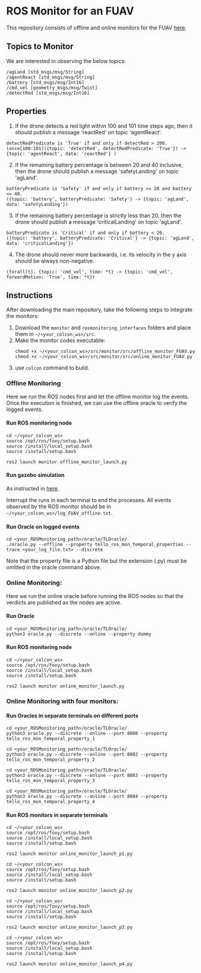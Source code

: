 # ROS Monitor for an FUAV
This repository consists of offline and online monitors for the FUAV [here](https://github.com/iagosilvestre/tello_ros.git).

<!-- At this stage the aim is to observe and log the messages of particular topics. No properties have yet been provided for the oracles to check. Therefore, as a first step, the monitors only track messages published on topic ```detectRed``` of type ```std_msgs.msg.Int16``` by node ```example_node``` in package ```my_ros_package```. -->

## Topics to Monitor
We are interested in observing the below topics:

```
/agLand [std_msgs/msg/String]
/agentReact [std_msgs/msg/String]
/battery [std_msgs/msg/Int16]
/cmd_vel [geometry_msgs/msg/Twist]
/detectRed [std_msgs/msg/Int16]
```
## Properties

1. If the drone detects a red light within 100 and 101 time steps ago, then it should publish a message 'reactRed' on topic 'agentReact'.
    
```
detectRedPredicate is 'True' if and only if detectRed > 200.
(once[100:101]({topic: 'detectRed', detectRedPredicate: 'True'}) -> {topic: 'agentReact', data: 'reactRed'} )
```

2. If the remaining battery percentage is between 20 and 40 inclusive, then the drone should publish a message 'safetyLanding' on topic 'agLand'.
```
batteryPredicate is 'Safety' if and only if battery >= 20 and battery <= 40.
({topic: 'battery', batteryPredicate: 'Safety'} -> {topic: 'agLand', data: 'safetyLanding'})
```

3. If the remaining battery percentage is strictly less than 20, then the drone should publish a message 'criticalLanding' on topic 'agLand'.
```
batteryPredicate is 'Critical' if and only if battery < 20.
({topic: 'battery', batteryPredicate: 'Critical'} -> {topic: 'agLand', data: 'criticalLanding'})
```

4. The drone should never more backwards, i.e. its velocity in the y axis should be always non-negative.
```
(forall[t]. {topic: 'cmd_vel', time: *t} -> {topic: 'cmd_vel', forwardMotion: 'True', time: *t})
```

## Instructions
After downloading the main repository, take the following steps to integrate the monitors:

1. Download the ```monitor``` and ```rosmonitoring_interfaces``` folders and place them in ```~/<your_colcon_ws>/src```. 
2. Make the monitor codes executable:
   ```
   chmod +x ~/<your_colcon_ws>/src/monitor/src/offline_monitor_FUAV.py
   chmod +x ~/<your_colcon_ws>/src/monitor/src/online_monitor_FUAV.py
   ```
3. use ```colcon``` command to build. 

### Offline Monitoring
Here we run the ROS nodes first and let the offline monitor log the events. Once the execution is finished, we can use the offline oracle to verify the logged events.

#### Run ROS monitoring node
```
cd ~/<your_colcon_ws>
source /opt/ros/foxy/setup.bash
source /install/local_setup.bash
source /install/setup.bash

ros2 launch monitor offline_monitor_launch.py
```

#### Run gazebo simulation
As instructed in [here](https://github.com/iagosilvestre/tello_ros?tab=readme-ov-file#run-simulation).

Interrupt the runs in each terminal to end the processes. 
All events observed by the ROS monitor should be in ```~/<your_colcon_ws>/log_FUAV_offline.txt```.

#### Run Oracle on logged events
```
cd <your_ROSMonitoring_path>/oracle/TLOracle/
./oracle.py --offline --property tello_ros_mon_temporal_properties --trace <your_log_file.txt> --discrete
```
Note that the property file is a Python file but the extension (.py) must be omitted in the oracle command above. 

### Online Monitoring:
Here we run the online oracle before running the ROS nodes so that the verdicts are published as the nodes are active.

#### Run Oracle
```
cd <your_ROSMonitoring_path>/oracle/TLOracle/
python3 oracle.py --discrete --online --property dummy
```

#### Run ROS monitoring node
```
cd ~/<your_colcon_ws>
source /opt/ros/foxy/setup.bash
source /install/local_setup.bash
source /install/setup.bash

ros2 launch monitor online_monitor_launch.py
```

### Online Monitoring with four monitors:
#### Run Oracles in separate terminals on different ports
```
cd <your_ROSMonitoring_path>/oracle/TLOracle/
python3 oracle.py --discrete --online --port 8080 --property tello_ros_mon_temporal_property_1
```
```
cd <your_ROSMonitoring_path>/oracle/TLOracle/
python3 oracle.py --discrete --online --port 8082 --property tello_ros_mon_temporal_property_2
```
```
cd <your_ROSMonitoring_path>/oracle/TLOracle/
python3 oracle.py --discrete --online --port 8083 --property tello_ros_mon_temporal_property_3
```
```
cd <your_ROSMonitoring_path>/oracle/TLOracle/
python3 oracle.py --discrete --online --port 8084 --property tello_ros_mon_temporal_property_4

```

#### Run ROS monitors in separate terminals
```
cd ~/<your_colcon_ws>
source /opt/ros/foxy/setup.bash
source /install/local_setup.bash
source /install/setup.bash

ros2 launch monitor online_monitor_launch_p1.py
```
```
cd ~/<your_colcon_ws>
source /opt/ros/foxy/setup.bash
source /install/local_setup.bash
source /install/setup.bash

ros2 launch monitor online_monitor_launch_p2.py
```
```
cd ~/<your_colcon_ws>
source /opt/ros/foxy/setup.bash
source /install/local_setup.bash
source /install/setup.bash

ros2 launch monitor online_monitor_launch_p3.py
```
```
cd ~/<your_colcon_ws>
source /opt/ros/foxy/setup.bash
source /install/local_setup.bash
source /install/setup.bash

ros2 launch monitor online_monitor_launch_p4.py
```

